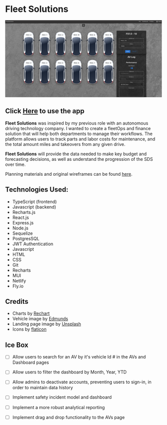 # Fleet Solutions

![picture alt](src/assets/images/avImage.png)

## Click **[Here](https://fleet-solutions.netlify.app/)** to use the app

**Fleet Solutions** was inspired by my previous role with an autonomous driving technology company. I wanted to create a fleetOps and finance solution that will help both departments to manage their workflows. The platform allows users to track parts and labor costs for maintenance, and the total amount miles and takeovers from any given drive.

**Fleet Solutions** will provide the data needed to make key budget and forecasting decisions, as well as understand the progression of the SDS over time. 

Planning materials and original wireframes can be found [here](https://trello.com/b/vkUT9dft/fleet-solutions).

## Technologies Used:
* TypeScript (frontend)
* Javascript (backend)
* Recharts.js
* React.js
* Express.js
* Node.js
* Sequelize
* PostgresSQL
* JWT Authentication
* Javascript
* HTML
* CSS
* Git
* Recharts
* MUI
* Netlify
* Fly.io

## Credits
* Charts by [Rechart](https://recharts.org/en-US/examples/SimpleLineChart)
* Vehicle image by [Edmunds](https://static.ed.edmunds-media.com/unversioned/img/self-driving-cars/car.svg)
* Landing page image by [Unsplash](https://unsplash.com/s/photos/concrete)
* Icons by [flaticon](https://www.flaticon.com/)

## Ice Box
- [ ] Allow users to search for an AV by it's vehicle Id # in the AVs and Dashboard pages
- [ ] Allow users to filter the dashboard by Month, Year, YTD
- [ ] Allow admins to deactivate accounts, preventing users to sign-in, in order to maintain data history
- [ ] Implement safety incident model and dashboard
- [ ] Implement a more robust analytical reporting 
- [ ] Implement drag and drop functionality to the AVs page


